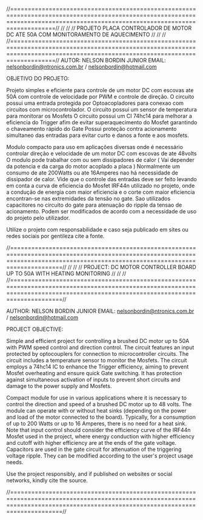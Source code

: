//===============================================================================================================================================================================//
//                                                                                                                                                                               //
//                                            PROJETO PLACA CONTROLADOR DE MOTOR DC ATE 50A COM MONITORAMENTO DE AQUECIMENTO                                                     //
//                                                                                                                                                                               //
//===============================================================================================================================================================================//
  AUTOR: NELSON BORDIN JUNIOR
  EMAIL: nelsonbordin@ntronics.com.br / nelsonbordin@hotmail.com

  OBJETIVO DO PROJETO:

  Projeto simples e eficiente para controle de um motor DC com escovas ate 50A com controle de velocidade por PWM e controle de direção.
  O circuito possui uma entrada protegida por Optoacopladores para conexao com circuitos com microcontrolador.
  O circuito possui um sensor de temperatura para monitorar os Mosfets
  O circuito possui um CI 74hc14 para melhorar a eficiencia do Trigger afim de evitar superaquecimento do Mosfet garantindo o chaveamento rápido do Gate
  Possui proteção contra acionamento simultaneo das entradas para evitar curto e danos a fonte e aos mosfets.


  Modulo compacto para uso em aplicações diversas onde é necessário controlar direção e velocidade de um motor DC com escovas de ate 48volts
  O modulo pode trabalhar com ou sem dissipadores de calor ( Vai depender da potencia e da carga do motor acoplado a placa )
  Normalmente um consumo de ate 200Watts ou ate 16Amperes nao há necessidade de dissipador de calor. Vide que o controle das entradas deve ser feito levando em 
  conta a curva de eficiencia do Mosfet IRF44n utilizado no projeto, onde a condução de energia com maior eficiencia e o corte com maior eficiencia encontran-se nas extremidades da 
  tensão no gate.
  Sao utilizados capacitores no circuito do gate para atenuação do ripple da tensao de acionamento. Podem ser modificados de acordo com a necessidade de uso do projeto pelo utilizador.

  Utilize o projeto com responsabilidade e caso seja publicado em sites ou redes sociais por gentileza cite a fonte.
  

//=================================================================================================================================================================================//
//                                                                                                                                                                                 //
//                                                  PROJECT: DC MOTOR CONTROLLER BOARD UP TO 50A WITH HEATING MONITORING                                                           //
//                                                                                                                                                                                 //
//=================================================================================================================================================================================//
  
                                      

  AUTHOR: NELSON BORDIN JUNIOR
  EMAIL: nelsonbordin@ntronics.com.br / nelsonbordin@hotmail.com

  PROJECT OBJECTIVE:

  Simple and efficient project for controlling a brushed DC motor up to 50A with PWM speed control and direction control.
  The circuit features an input protected by optocouplers for connection to microcontroller circuits.
  The circuit includes a temperature sensor to monitor the Mosfets.
  The circuit employs a 74hc14 IC to enhance the Trigger efficiency, aiming to prevent Mosfet overheating and ensure quick Gate switching.
  It has protection against simultaneous activation of inputs to prevent short circuits and damage to the power supply and Mosfets.

  Compact module for use in various applications where it is necessary to control the direction and speed of a brushed DC motor up to 48 volts.
  The module can operate with or without heat sinks (depending on the power and load of the motor connected to the board).
  Typically, for a consumption of up to 200 Watts or up to 16 Amperes, there is no need for a heat sink. Note that input control should consider the efficiency curve of the IRF44n Mosfet
  used in the project, where energy conduction with higher efficiency and cutoff with higher efficiency are at the ends of the gate voltage.
  Capacitors are used in the gate circuit for attenuation of the triggering voltage ripple. They can be modified according to the user's project usage needs.

  Use the project responsibly, and if published on websites or social networks, kindly cite the source.
  

  //=================================================================================================================================================================================//
